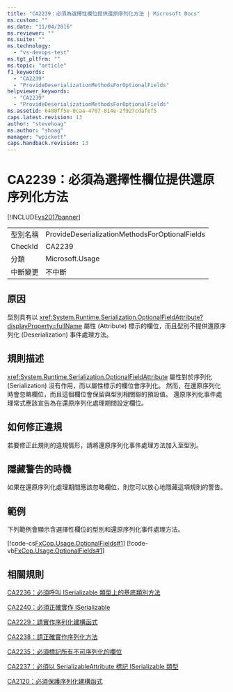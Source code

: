 ```yaml
---
title: "CA2239：必須為選擇性欄位提供還原序列化方法 | Microsoft Docs"
ms.custom: ""
ms.date: "11/04/2016"
ms.reviewer: ""
ms.suite: ""
ms.technology: 
  - "vs-devops-test"
ms.tgt_pltfrm: ""
ms.topic: "article"
f1_keywords: 
  - "CA2239"
  - "ProvideDeserializationMethodsForOptionalFields"
helpviewer_keywords: 
  - "CA2239"
  - "ProvideDeserializationMethodsForOptionalFields"
ms.assetid: 6480ff5e-0caa-4707-814e-2f927cdafef5
caps.latest.revision: 13
author: "stevehoag"
ms.author: "shoag"
manager: "wpickett"
caps.handback.revision: 13
---
```

# CA2239：必須為選擇性欄位提供還原序列化方法
[!INCLUDE[vs2017banner](../code-quality/includes/vs2017banner.md)]

|||  
|-|-|  
|型別名稱|ProvideDeserializationMethodsForOptionalFields|  
|CheckId|CA2239|  
|分類|Microsoft.Usage|  
|中斷變更|不中斷|  
  
## 原因  
 型別具有以 <xref:System.Runtime.Serialization.OptionalFieldAttribute?displayProperty=fullName> 屬性 \(Attribute\) 標示的欄位，而且型別不提供還原序列化 \(Deserialization\) 事件處理方法。  
  
## 規則描述  
 <xref:System.Runtime.Serialization.OptionalFieldAttribute> 屬性對於序列化 \(Serialization\) 沒有作用，而以屬性標示的欄位會序列化。  然而，在還原序列化時會忽略欄位，而且這個欄位會保留與型別相關聯的預設值。  還原序列化事件處理常式應該宣告為在還原序列化處理期間設定欄位。  
  
## 如何修正違規  
 若要修正此規則的違規情形，請將還原序列化事件處理方法加入至型別。  
  
## 隱藏警告的時機  
 如果在還原序列化處理期間應該忽略欄位，則您可以放心地隱藏這項規則的警告。  
  
## 範例  
 下列範例會顯示含選擇性欄位的型別和還原序列化事件處理方法。  
  
 [!code-cs[FxCop.Usage.OptionalFields#1](../code-quality/codesnippet/CSharp/ca2239-provide-deserialization-methods-for-optional-fields_1.cs)]
 [!code-vb[FxCop.Usage.OptionalFields#1](../code-quality/codesnippet/VisualBasic/ca2239-provide-deserialization-methods-for-optional-fields_1.vb)]  
  
## 相關規則  
 [CA2236：必須呼叫 ISerializable 類型上的基底類別方法](../code-quality/ca2236-call-base-class-methods-on-iserializable-types.md)  
  
 [CA2240：必須正確實作 ISerializable](../Topic/CA2240:%20Implement%20ISerializable%20correctly.md)  
  
 [CA2229：請實作序列化建構函式](../code-quality/ca2229-implement-serialization-constructors.md)  
  
 [CA2238：請正確實作序列化方法](../code-quality/ca2238-implement-serialization-methods-correctly.md)  
  
 [CA2235：必須標記所有不可序列化的欄位](../code-quality/ca2235-mark-all-non-serializable-fields.md)  
  
 [CA2237：必須以 SerializableAttribute 標記 ISerializable 類型](../code-quality/ca2237-mark-iserializable-types-with-serializableattribute.md)  
  
 [CA2120：必須保護序列化建構函式](../Topic/CA2120:%20Secure%20serialization%20constructors.md)